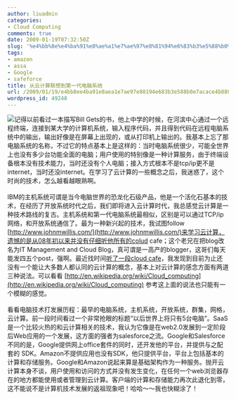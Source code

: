 ```yaml
---
author: liuadmin
categories:
- Cloud Computing
comments: true
date: 2009-01-19T07:32:50Z
slug: '%e4%bb%8e%e4%ba%91%e8%ae%a1%e7%ae%97%e8%81%94%e6%83%b3%e5%88%b0%e7%ac%ac%e4%b8%80%e4%bb%a3%e7%94%b5%e8%84%91%e7%b3%bb%e7%bb%9f'
tags:
- amazon
- assa
- Google
- safeforce
title: 从云计算联想到第一代电脑系统
url: /2009/01/19/e4bb8ee4ba91e8aea1e7ae97e88194e683b3e588b0e7acace4b880e4bba3e794b5e88491e7b3bbe7bb9f/
wordpress_id: 49248
---
```


![](http://www.cartoonstock.com/newscartoons/cartoonists/ato/lowres/aton964l.jpg)记得以前看过一本描写Bill Gets的书，他上中学的时候，在河滨中心通过一个远程终端，连接到某大学的计算机系统，输入程序代码，并且得到代码在远程电脑系统中的输出，输出好像是在屏幕上出现的，或从打印机上输出的。我基本上忘了那电脑系统的名称，不过它的特点基本上是这样的：当时电脑系统很少，可能全世界上也没有多少台功能全面的电脑；用户使用的特别像是一种计算服务，由于终端设备根本没有技术能力，当时还没有个人电脑；接入方式根本不是tcp/ip更不是internet，当时还没internet。在学习了云计算的一些概念之后，我迷惑了，这个时尚的技术，怎么越看越眼熟啊。<br /><br />IBM的主机系统可谓是当今电脑世界的恐龙化石级产品，他是一个活化石基本的技术，在经历了开放系统时代之后，我们即将进入云计算时代，我总感觉云计算是一种技术路线的复古。主机系统和第一代电脑系统最相似，区别是可以通过TCP/ip网络，和开放系统通信了。最为一种新兴起的技术，我试图follow [http://www.johnmwillis.com/](http://www.johnmwillis.com/)来学习云计算，遗憾的是从08年初以来并没有仔细听他所有的colud cafe；这个老兄在把blog改名为IT Management and Cloud Blog，真可谓是一高产的blogger，这哥们每天能发四五个post，强啊。最近找时间[听了一段cloud cafe](http://media.libsyn.com/media/botchagalupe/cafe27.mp3)，我发现到目前为止还没有一个能让大多数人都认同的云计算的概念，基本上对云计算的感念方面有两道三种说法。可以看看 [http://en.wikipedia.org/wiki/Cloud_computing](http://en.wikipedia.org/wiki/Cloud_computing) 参考这上面的说法也只能有一个模糊的感觉。<br /><br />看看电脑技术打发展历程：最早的电脑系统，主机系统，开放系统，群集，网格，云计算。前一段时间看过一个非常抢眼的标题“以后世界上将只有5台电脑”。SaaS是一个比较火热的和云计算相关的技术，我认为它像是在web2.0发展到一定阶段后Web应用的一个发展，这方面的强者为salesforce之流。Google和Salesforce不同的是，Google提供网上office套件的同时，还开发他的平台，并提供与之配套的 SDK。Amazon不提供应用也没有SDK，他只提供平台，平台上包括基本的计算和存储服务。Google和Amazon说起来算是基础架构作为一种服务。抛开云计算本身不谈，用户使用和访问的方式并没有发生变化，在任何一个web浏览器存在的地方都能使用或者管理到云计算。客户端的计算和存储能力再次此退化到零，这不能说不是计算机技术发展的返祖现象吧！哈哈～～我也快糊涂了！
